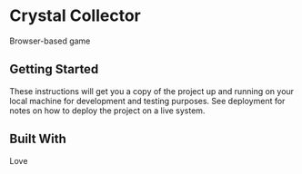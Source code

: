 # Crystal Collector

Browser-based game 

## Getting Started

These instructions will get you a copy of the project up and running on your local machine for development and testing purposes. See deployment for notes on how to deploy the project on a live system.

## Built With

Love


